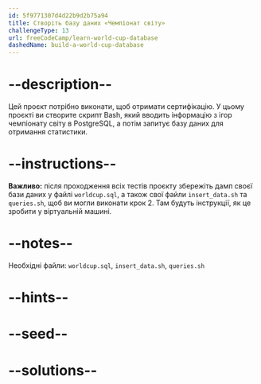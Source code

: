 ```yaml
---
id: 5f9771307d4d22b9d2b75a94
title: Створіть базу даних «Чемпіонат світу»
challengeType: 13
url: freeCodeCamp/learn-world-cup-database
dashedName: build-a-world-cup-database
---
```


# --description--

Цей проєкт потрібно виконати, щоб отримати сертифікацію. У цьому проєкті ви створите скрипт Bash, який вводить інформацію з ігор чемпіонату світу в PostgreSQL, а потім запитує базу даних для отримання статистики.

# --instructions--

**Важливо:** після проходження всіх тестів проєкту збережіть дамп своєї бази даних у файлі `worldcup.sql`, а також свої файли `insert_data.sh` та `queries.sh`, щоб ви могли виконати крок 2. Там будуть інструкції, як це зробити у віртуальній машині.

# --notes--

Необхідні файли: `worldcup.sql`, `insert_data.sh`, `queries.sh`

# --hints--

# --seed--

# --solutions--
